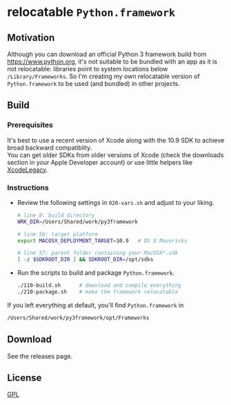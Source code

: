 # relocatable `Python.framework`

## Motivation

Although you can download an official Python 3 framework build from https://www.python.org, it's not suitable to be bundled with an app as it is not relocatable: libraries point to system locations below `/Library/Frameworks`. So I'm creating my own relocatable version of `Python.framework` to be used (and bundled) in other projects.

## Build

### Prerequisites

It's best to use a recent version of Xcode along with the 10.9 SDK to achieve broad backward compatiblity.  
You can get older SDKs from older versions of Xcode (check the downloads section in your Apple Developer account) or use little helpers like [XcodeLegacy](https://github.com/devernay/xcodelegacy).

### Instructions

- Review the following settings in `020-vars.sh` and adjust to your liking.

  ```bash
  # line 8: build directory
  WRK_DIR=/Users/Shared/work/py3framework

  # line 56: target platform
  export MACOSX_DEPLOYMENT_TARGET=10.9   # OS X Mavericks

  # line 57: parent folder containing your MacOSX*.sdk
  [ -z $SDKROOT_DIR ] && SDKROOT_DIR=/opt/sdks
  ```

- Run the scripts to build and package `Python.framework`.

  ```bash
  ./110-build.sh      # download and compile everything
  ./210-package.sh    # make the framework relocatable
  ```

If you left everything at default, you'll find `Python.framework` in

```bash
/Users/Shared/work/py3framework/opt/Frameworks
```

## Download

See the releases page.

## License

[GPL](LICENSE)
